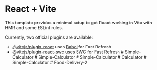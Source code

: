 # React + Vite

This template provides a minimal setup to get React working in Vite with HMR and some ESLint rules.

Currently, two official plugins are available:

- [@vitejs/plugin-react](https://github.com/vitejs/vite-plugin-react/blob/main/packages/plugin-react/README.md) uses [Babel](https://babeljs.io/) for Fast Refresh
- [@vitejs/plugin-react-swc](https://github.com/vitejs/vite-plugin-react-swc) uses [SWC](https://swc.rs/) for Fast Refresh
#   S i m p l e - C a l c u l a t o r  
 #   S i m p l e - C a l c u l a t o r  
 #   S i m p l e - C a l c u l a t o r  
 #   C a l c u l a t o r  
 #   S i m p l e - C a l c u l a t o r  
 #   F o o d - D e l i v e r y - 2  
 